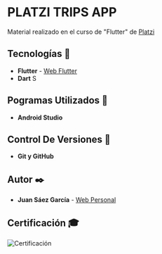 # PLATZI TRIPS APP

Material realizado en el curso de "Flutter" de [Platzi](https://platzi.com/p/JuamBer/curso/1386-flutter/diploma/detalle/)

## Tecnologías 🚀

* **Flutter** - [Web Flutter](https://flutter.dev/) 
* **Dart** S

## Pogramas Utilizados 📌

* **Android Studio**

## Control De Versiones 📌

* **Git y GitHub**

## Autor ✒️

* **Juan Sáez García** -  [Web Personal](https://juamber.com)

## Certificación 🎓

![Certificación](https://github.com/JuamBer/platzi_trips_app/blob/master/img-licencia/diploma-flutter.jpg)
